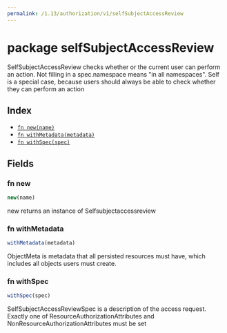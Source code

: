 ```yaml
---
permalink: /1.13/authorization/v1/selfSubjectAccessReview
---
```


# package selfSubjectAccessReview

SelfSubjectAccessReview checks whether or the current user can perform an action.  Not filling in a spec.namespace means "in all namespaces".  Self is a special case, because users should always be able to check whether they can perform an action

## Index

* [`fn new(name)`](#fn-new)
* [`fn withMetadata(metadata)`](#fn-withmetadata)
* [`fn withSpec(spec)`](#fn-withspec)

## Fields

### fn new

```ts
new(name)
```

new returns an instance of Selfsubjectaccessreview

### fn withMetadata

```ts
withMetadata(metadata)
```

ObjectMeta is metadata that all persisted resources must have, which includes all objects users must create.

### fn withSpec

```ts
withSpec(spec)
```

SelfSubjectAccessReviewSpec is a description of the access request.  Exactly one of ResourceAuthorizationAttributes and NonResourceAuthorizationAttributes must be set